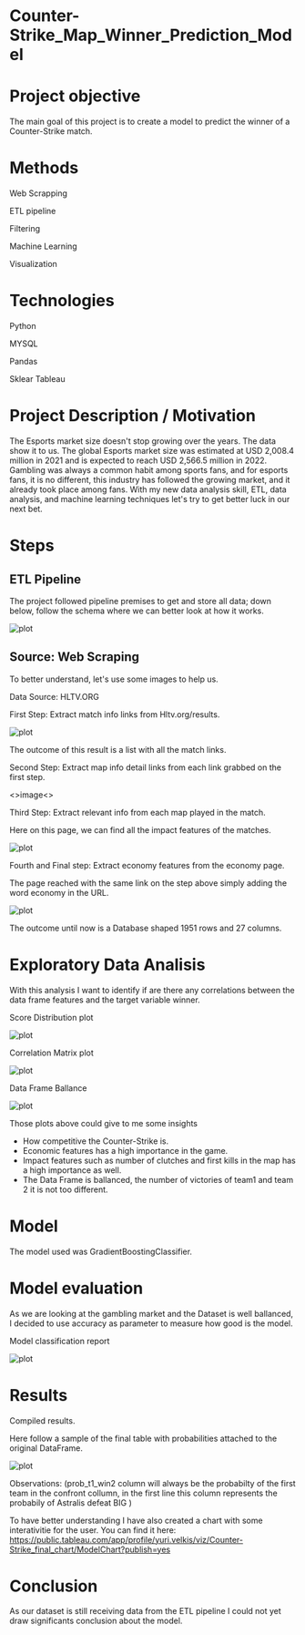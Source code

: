 # Counter-Strike_Map_Winner_Prediction_Model

# Project objective

The main goal of this project is to create a model to predict the winner of a Counter-Strike match.

# Methods

Web Scrapping

ETL pipeline

Filtering

Machine Learning

Visualization

# Technologies

Python

MYSQL

Pandas

Sklear
Tableau

# Project Description / Motivation
 
The Esports market size doesn't stop growing over the years. The data show it to us. The global Esports market size was estimated at USD 2,008.4 million in 2021 and is expected to reach USD 2,566.5 million in 2022. Gambling was always a common habit among sports fans, and for esports fans, it is no different, this industry has followed the growing market, and it already took place among fans. With my new data analysis skill, ETL, data analysis, and machine learning techniques let's try to get better luck in our next bet.
# Steps

## ETL Pipeline
 
The project followed pipeline premises to get and store all data; down below, follow the schema where we can better look at how it works.
 
![plot](images/elt-pipeline.jpeg)

## Source:  Web Scraping
To better understand, let's use some images to help us.

Data Source: HLTV.ORG

First Step: Extract match info links from Hltv.org/results.

![plot](images/HLTV.jpeg)

The outcome of this result is a list with all the match links.

Second Step: Extract map info detail links from each link grabbed on the first step.

<>image<>

Third Step: Extract relevant info from each map played in the match.

Here on this page, we can find all the impact features of the matches.

![plot](images/impact_features.jpeg)

Fourth and Final step: Extract economy features from the economy page.

The page reached with the same link on the step above simply adding the word economy in the URL.

![plot](images/economic_features.jpeg) 
 
 The outcome until now is a Database shaped 1951 rows and 27 columns.
 
 # Exploratory Data Analisis
 
 With this analysis I want to identify if are there any correlations between the data frame features and the target variable winner.
 
 Score Distribution plot
 
 ![plot](images/score_distribution.jpeg) 
 
 Correlation Matrix plot
 
 ![plot](images/correlation_matrix.jpeg) 
 
 Data Frame Ballance
 
  ![plot](images/dataframe.jpeg)
  
  Those plots above could give to me some insights
  - How competitive the Counter-Strike is.
  - Economic features has a high importance in the game.
  - Impact features such as number of clutches and first kills in the map has a high importance as well.
  - The Data Frame is ballanced, the number of victories of team1 and team 2 it is not too different.
 
 # Model
 
 The model used was GradientBoostingClassifier.
 
 # Model evaluation
 
 As we are looking at the gambling market and the Dataset is well ballanced, I decided to use accuracy as parameter to measure how good is the model.
 
Model classification report

  ![plot](images/evaluation1.jpeg)

 # Results
 
 Compiled results.
 
 Here follow a sample of the final table with probabilities attached to the original DataFrame.
 
 ![plot](images/final_result2.jpeg)
 
 Observations: 
 (prob_t1_win2 column will always be the probabilty of the first team in the confront collumn, in the first line this column represents the probabily of Astralis defeat BIG )
 
 To have better understanding I have also created a chart with some interativitie for the user.
 You can find it here: https://public.tableau.com/app/profile/yuri.velkis/viz/Counter-Strike_final_chart/ModelChart?publish=yes
 
 # Conclusion
 
 As our dataset is still receiving data from the ETL pipeline I could not yet draw significants conclusion about the model.
